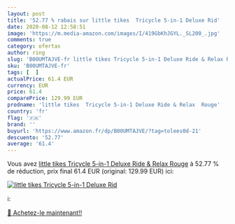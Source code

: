 ```yaml
---
layout: post
title: '52.77 % rabais sur little tikes  Tricycle 5-in-1 Deluxe Rid'
date: 2020-08-12 12:58:51
image: 'https://m.media-amazon.com/images/I/419GbKhJGYL._SL200_.jpg'
comments: true
category: ofertas
author: ring
slug: 'B00UMTAJVE-fr little tikes Tricycle 5-in-1 Deluxe Ride & Relax Rouge'
sku: 'B00UMTAJVE-fr'
tags: [  ]
actualPrice: 61.4 EUR
currency: EUR
price: 61.4
comparePrice: 129.99 EUR
prodname: 'little tikes  Tricycle 5-in-1 Deluxe Ride & Relax  Rouge'
country: 'fr'
flag: '🇫🇷'
brand: ''
buyurl: 'https://www.amazon.fr/dp/B00UMTAJVE/?tag=tolees0d-21'
descuento: '52.77'
average: '61.4'
---
```


Vous avez [little tikes  Tricycle 5-in-1 Deluxe Ride & Relax  Rouge](https://www.amazon.fr/dp/B00UMTAJVE/?tag=tolees0d-21)  à  52.77 % de réduction, prix final  61.4 EUR (original: 129.99 EUR) ici:

[![little tikes  Tricycle 5-in-1 Deluxe Rid](https://m.media-amazon.com/images/I/419GbKhJGYL._SL200_.jpg)](https://www.amazon.fr/dp/B00UMTAJVE/?tag=tolees0d-21)

ℹ️:


[🛒 Achetez-le maintenant!!](https://www.amazon.fr/dp/B00UMTAJVE/?tag=tolees0d-21)
